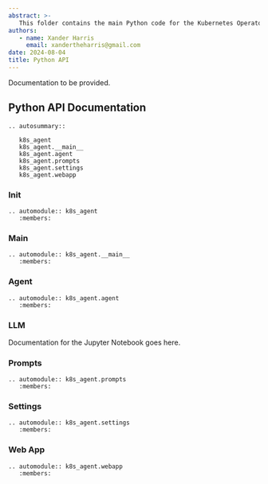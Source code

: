 ```yaml
---
abstract: >-
   This folder contains the main Python code for the Kubernetes Operator Agent.
authors:
   - name: Xander Harris
     email: xandertheharris@gmail.com
date: 2024-08-04
title: Python API
---
```


Documentation to be provided.

## Python API Documentation

```{eval-rst}
.. autosummary::

   k8s_agent
   k8s_agent.__main__
   k8s_agent.agent
   k8s_agent.prompts
   k8s_agent.settings
   k8s_agent.webapp
```

### Init

```{eval-rst}
.. automodule:: k8s_agent
   :members:
```

### Main

```{eval-rst}
.. automodule:: k8s_agent.__main__
   :members:
```

### Agent

```{eval-rst}
.. automodule:: k8s_agent.agent
   :members:
```

### LLM

Documentation for the Jupyter Notebook goes here.

### Prompts

```{eval-rst}
.. automodule:: k8s_agent.prompts
   :members:
```

### Settings

```{eval-rst}
.. automodule:: k8s_agent.settings
   :members:
```

### Web App

```{eval-rst}
.. automodule:: k8s_agent.webapp
   :members:
```

```{sectionauthor} Rudy Attias
```
